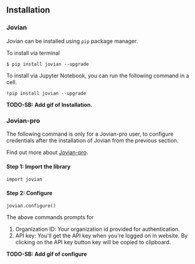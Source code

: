 ## Installation

### Jovian

Jovian can be installed using `pip` package manager.

To install via terminal

```
$ pip install jovian --upgrade
```

To install via Jupyter Notebook, you can run the following command in a cell.

```
!pip install jovian --upgrade
```

**TODO-SB: Add gif of Installation.**

### Jovian-pro

The following command is only for a Jovian-pro user, to configure credentials after the installation of Jovian from the previous section.

Find out more about [Jovian-pro](pro.md).

#### Step 1: Import the library

```
import jovian
```

#### Step 2: Configure

```
jovian.configure()
```

The above commands prompts for

1.  Organization ID: Your organization id provided for authentication.
2.  API key: You'll get the API key when you're logged on in website. By clicking on the API key button key will be copied to clipboard.

**TODO-SB: Add gif of configure**
